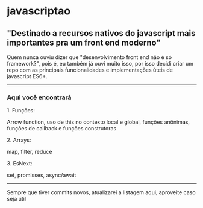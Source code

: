 # javascriptao

<h2>"Destinado a recursos nativos do javascript mais importantes pra um front end moderno"</h2>

<p>Quem nunca ouviu dizer que "desenvolvimento front end não é só framework?", pois é, eu também já ouvi muito isso, por isso decidi criar um repo com as principais funcionalidades e implementações úteis de javascript ES6+.</p>
<hr>

<h3>Aqui você encontrará</h3>
<p>1. Funções:</p>
<p> Arrow function, uso de this no contexto local e global, funções anônimas, funções de callback e funções construtoras</p>

<p>2. Arrays: </p>
<p> map, filter, reduce</p>

<p>3. EsNext: </p>
<p>set, promisses, async/await</p>

<hr>
<p>Sempre que tiver commits novos, atualizarei a listagem aqui, aproveite caso seja útil</p>
